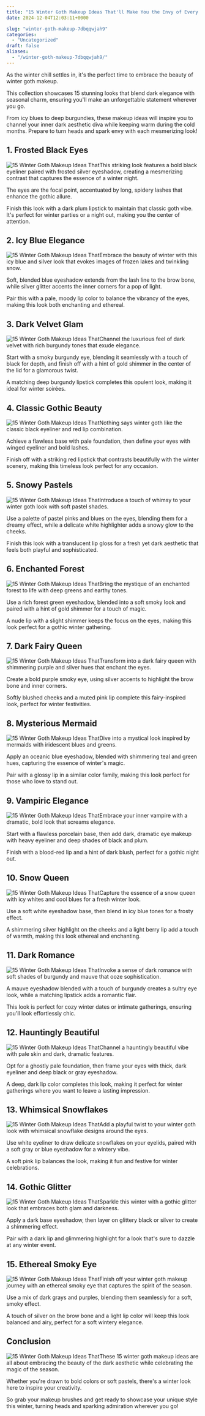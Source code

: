 ```yaml
---
title: "15 Winter Goth Makeup Ideas That'll Make You the Envy of Every Dark Aesthetic Lover!"
date: 2024-12-04T12:03:11+0000

slug: "winter-goth-makeup-7dbqqwjah9"
categories:
  - "Uncategorized"
draft: false
aliases:
  - "/winter-goth-makeup-7dbqqwjah9/"
---
```

As the winter chill settles in, it's the perfect time to embrace the beauty of winter goth makeup. 

This collection showcases 15 stunning looks that blend dark elegance with seasonal charm, ensuring you'll make an unforgettable statement wherever you go. 

From icy blues to deep burgundies, these makeup ideas will inspire you to channel your inner dark aesthetic diva while keeping warm during the cold months. Prepare to turn heads and spark envy with each mesmerizing look!

## 1. Frosted Black Eyes
![15 Winter Goth Makeup Ideas That](/15-winter-goth-makeup-ideas-thatll-make-you-the-envy-of-every-dark-aesthetic-lover-1.-frosted-black-eyes-1.webp)This striking look features a bold black eyeliner paired with frosted silver eyeshadow, creating a mesmerizing contrast that captures the essence of a winter night. 

The eyes are the focal point, accentuated by long, spidery lashes that enhance the gothic allure. 

Finish this look with a dark plum lipstick to maintain that classic goth vibe. It's perfect for winter parties or a night out, making you the center of attention.

## 2. Icy Blue Elegance
![15 Winter Goth Makeup Ideas That](/15-winter-goth-makeup-ideas-thatll-make-you-the-envy-of-every-dark-aesthetic-lover-2.-icy-blue-elegance-1.webp)Embrace the beauty of winter with this icy blue and silver look that evokes images of frozen lakes and twinkling snow. 

Soft, blended blue eyeshadow extends from the lash line to the brow bone, while silver glitter accents the inner corners for a pop of light. 

Pair this with a pale, moody lip color to balance the vibrancy of the eyes, making this look both enchanting and ethereal.

## 3. Dark Velvet Glam
![15 Winter Goth Makeup Ideas That](/15-winter-goth-makeup-ideas-thatll-make-you-the-envy-of-every-dark-aesthetic-lover-3.-dark-velvet-glam-1.webp)Channel the luxurious feel of dark velvet with rich burgundy tones that exude elegance. 

Start with a smoky burgundy eye, blending it seamlessly with a touch of black for depth, and finish off with a hint of gold shimmer in the center of the lid for a glamorous twist. 

A matching deep burgundy lipstick completes this opulent look, making it ideal for winter soirées.

## 4. Classic Gothic Beauty
![15 Winter Goth Makeup Ideas That](/15-winter-goth-makeup-ideas-thatll-make-you-the-envy-of-every-dark-aesthetic-lover-4.-classic-gothic-beauty-1.webp)Nothing says winter goth like the classic black eyeliner and red lip combination. 

Achieve a flawless base with pale foundation, then define your eyes with winged eyeliner and bold lashes. 

Finish off with a striking red lipstick that contrasts beautifully with the winter scenery, making this timeless look perfect for any occasion.

## 5. Snowy Pastels
![15 Winter Goth Makeup Ideas That](/15-winter-goth-makeup-ideas-thatll-make-you-the-envy-of-every-dark-aesthetic-lover-5.-snowy-pastels-1.webp)Introduce a touch of whimsy to your winter goth look with soft pastel shades. 

Use a palette of pastel pinks and blues on the eyes, blending them for a dreamy effect, while a delicate white highlighter adds a snowy glow to the cheeks. 

Finish this look with a translucent lip gloss for a fresh yet dark aesthetic that feels both playful and sophisticated.

## 6. Enchanted Forest
![15 Winter Goth Makeup Ideas That](/15-winter-goth-makeup-ideas-thatll-make-you-the-envy-of-every-dark-aesthetic-lover-6.-enchanted-forest-1.webp)Bring the mystique of an enchanted forest to life with deep greens and earthy tones. 

Use a rich forest green eyeshadow, blended into a soft smoky look and paired with a hint of gold shimmer for a touch of magic. 

A nude lip with a slight shimmer keeps the focus on the eyes, making this look perfect for a gothic winter gathering.

## 7. Dark Fairy Queen
![15 Winter Goth Makeup Ideas That](/15-winter-goth-makeup-ideas-thatll-make-you-the-envy-of-every-dark-aesthetic-lover-7.-dark-fairy-queen-1.webp)Transform into a dark fairy queen with shimmering purple and silver hues that enchant the eyes. 

Create a bold purple smoky eye, using silver accents to highlight the brow bone and inner corners. 

Softly blushed cheeks and a muted pink lip complete this fairy-inspired look, perfect for winter festivities.

## 8. Mysterious Mermaid
![15 Winter Goth Makeup Ideas That](/15-winter-goth-makeup-ideas-thatll-make-you-the-envy-of-every-dark-aesthetic-lover-8.-mysterious-mermaid-1.webp)Dive into a mystical look inspired by mermaids with iridescent blues and greens. 

Apply an oceanic blue eyeshadow, blended with shimmering teal and green hues, capturing the essence of winter's magic. 

Pair with a glossy lip in a similar color family, making this look perfect for those who love to stand out.

## 9. Vampiric Elegance
![15 Winter Goth Makeup Ideas That](/15-winter-goth-makeup-ideas-thatll-make-you-the-envy-of-every-dark-aesthetic-lover-9.-vampiric-elegance-1.webp)Embrace your inner vampire with a dramatic, bold look that screams elegance. 

Start with a flawless porcelain base, then add dark, dramatic eye makeup with heavy eyeliner and deep shades of black and plum. 

Finish with a blood-red lip and a hint of dark blush, perfect for a gothic night out.

## 10. Snow Queen
![15 Winter Goth Makeup Ideas That](/15-winter-goth-makeup-ideas-thatll-make-you-the-envy-of-every-dark-aesthetic-lover-10.-snow-queen-1.webp)Capture the essence of a snow queen with icy whites and cool blues for a fresh winter look. 

Use a soft white eyeshadow base, then blend in icy blue tones for a frosty effect. 

A shimmering silver highlight on the cheeks and a light berry lip add a touch of warmth, making this look ethereal and enchanting.

## 11. Dark Romance
![15 Winter Goth Makeup Ideas That](/15-winter-goth-makeup-ideas-thatll-make-you-the-envy-of-every-dark-aesthetic-lover-11.-dark-romance-1.webp)Invoke a sense of dark romance with soft shades of burgundy and mauve that ooze sophistication. 

A mauve eyeshadow blended with a touch of burgundy creates a sultry eye look, while a matching lipstick adds a romantic flair. 

This look is perfect for cozy winter dates or intimate gatherings, ensuring you'll look effortlessly chic.

## 12. Hauntingly Beautiful
![15 Winter Goth Makeup Ideas That](/15-winter-goth-makeup-ideas-thatll-make-you-the-envy-of-every-dark-aesthetic-lover-12.-hauntingly-beautiful-1.webp)Channel a hauntingly beautiful vibe with pale skin and dark, dramatic features. 

Opt for a ghostly pale foundation, then frame your eyes with thick, dark eyeliner and deep black or gray eyeshadow. 

A deep, dark lip color completes this look, making it perfect for winter gatherings where you want to leave a lasting impression.

## 13. Whimsical Snowflakes
![15 Winter Goth Makeup Ideas That](/15-winter-goth-makeup-ideas-thatll-make-you-the-envy-of-every-dark-aesthetic-lover-13.-whimsical-snowflakes-1.webp)Add a playful twist to your winter goth look with whimsical snowflake designs around the eyes. 

Use white eyeliner to draw delicate snowflakes on your eyelids, paired with a soft gray or blue eyeshadow for a wintery vibe. 

A soft pink lip balances the look, making it fun and festive for winter celebrations.

## 14. Gothic Glitter
![15 Winter Goth Makeup Ideas That](/15-winter-goth-makeup-ideas-thatll-make-you-the-envy-of-every-dark-aesthetic-lover-14.-gothic-glitter-1.webp)Sparkle this winter with a gothic glitter look that embraces both glam and darkness. 

Apply a dark base eyeshadow, then layer on glittery black or silver to create a shimmering effect. 

Pair with a dark lip and glimmering highlight for a look that's sure to dazzle at any winter event.

## 15. Ethereal Smoky Eye
![15 Winter Goth Makeup Ideas That](/15-winter-goth-makeup-ideas-thatll-make-you-the-envy-of-every-dark-aesthetic-lover-15.-ethereal-smoky-eye-1.webp)Finish off your winter goth makeup journey with an ethereal smoky eye that captures the spirit of the season. 

Use a mix of dark grays and purples, blending them seamlessly for a soft, smoky effect. 

A touch of silver on the brow bone and a light lip color will keep this look balanced and airy, perfect for a soft wintery elegance.

## Conclusion
![15 Winter Goth Makeup Ideas That](/15-winter-goth-makeup-ideas-thatll-make-you-the-envy-of-every-dark-aesthetic-lover-conclusion.webp)These 15 winter goth makeup ideas are all about embracing the beauty of the dark aesthetic while celebrating the magic of the season. 

Whether you're drawn to bold colors or soft pastels, there's a winter look here to inspire your creativity. 

So grab your makeup brushes and get ready to showcase your unique style this winter, turning heads and sparking admiration wherever you go!